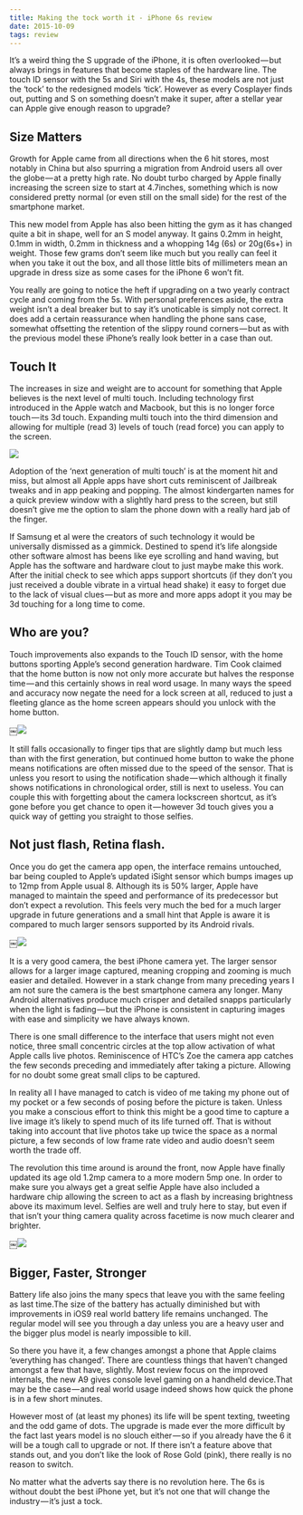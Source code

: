```yaml
---
title: Making the tock worth it - iPhone 6s review
date: 2015-10-09
tags: review
---
```

It’s a weird thing the S upgrade of the iPhone, it is often overlooked — but always brings in features that become staples of the hardware line. The touch ID sensor with the 5s and Siri with the 4s, these models are not just the ‘tock’ to the redesigned models ‘tick’. However as every Cosplayer finds out, putting and S on something doesn’t make it super, after a stellar year can Apple give enough reason to upgrade?

## Size Matters
Growth for Apple came from all directions when the 6 hit stores, most notably in China but also spurring a migration from Android users all over the globe — at a pretty high rate. No doubt turbo charged by Apple finally increasing the screen size to start at 4.7inches, something which is now considered pretty normal (or even still on the small side) for the rest of the smartphone market.

This new model from Apple has also been hitting the gym as it has changed quite a bit in shape, well for an S model anyway. It gains 0.2mm in height, 0.1mm in width, 0.2mm in thickness and a whopping 14g (6s) or 20g(6s+) in weight. Those few grams don’t seem like much but you really can feel it when you take it out the box, and all those little bits of millimeters mean an upgrade in dress size as some cases for the iPhone 6 won’t fit.

You really are going to notice the heft if upgrading on a two yearly contract cycle and coming from the 5s. With personal preferences aside, the extra weight isn’t a deal breaker but to say it’s unoticable is simply not correct. It does add a certain reassurance when handling the phone sans case, somewhat offsetting the retention of the slippy round corners — but as with the previous model these iPhone’s really look better in a case than out.

## Touch It
The increases in size and weight are to account for something that Apple believes is the next level of multi touch. Including technology first introduced in the Apple watch and Macbook, but this is no longer force touch — its 3d touch. Expanding multi touch into the third dimension and allowing for multiple (read 3) levels of touch (read force) you can apply to the screen.

![][image-1]

Adoption of the ‘next generation of multi touch’ is at the moment hit and miss, but almost all Apple apps have short cuts reminiscent of Jailbreak tweaks and in app peaking and popping. The almost kindergarten names for a quick preview window with a slightly hard press to the screen, but still doesn’t give me the option to slam the phone down with a really hard jab of the finger.

If Samsung et al were the creators of such technology it would be universally dismissed as a gimmick. Destined to spend it’s life alongside other software almost has beens like eye scrolling and hand waving, but Apple has the software and hardware clout to just maybe make this work. After the initial check to see which apps support shortcuts (if they don’t you just received a double vibrate in a virtual head shake) it easy to forget due to the lack of visual clues — but as more and more apps adopt it you may be 3d touching for a long time to come.

## Who are you?
Touch improvements also expands to the Touch ID sensor, with the home buttons sporting Apple’s second generation hardware. Tim Cook claimed that the home button is now not only more accurate but halves the response time — and this certainly shows in real word usage. In many ways the speed and accuracy now negate the need for a lock screen at all, reduced to just a fleeting glance as the home screen appears should you unlock with the home button.

￼![][image-2]

It still falls occasionally to finger tips that are slightly damp but much less than with the first generation, but continued home button to wake the phone means notifications are often missed due to the speed of the sensor. That is unless you resort to using the notification shade — which although it finally shows notifications in chronological order, still is next to useless. You can couple this with forgetting about the camera lockscreen shortcut, as it’s gone before you get chance to open it — however 3d touch gives you a quick way of getting you straight to those selfies.

## Not just flash, Retina flash.
Once you do get the camera app open, the interface remains untouched, bar being coupled to Apple’s updated iSight sensor which bumps images up to 12mp from Apple usual 8. Although its is 50% larger, Apple have managed to maintain the speed and performance of its predecessor but don’t expect a revolution. This feels very much the bed for a much larger upgrade in future generations and a small hint that Apple is aware it is compared to much larger sensors supported by its Android rivals.

￼![][image-3]

It is a very good camera, the best iPhone camera yet. The larger sensor allows for a larger image captured, meaning cropping and zooming is much easier and detailed. However in a stark change from many preceding years I am not sure the camera is the best smartphone camera any longer. Many Android alternatives produce much crisper and detailed snapps particularly when the light is fading — but the iPhone is consistent in capturing images with ease and simplicity we have always known.

There is one small difference to the interface that users might not even notice, three small concentric circles at the top allow activation of what Apple calls live photos. Reminiscence of HTC’s Zoe the camera app catches the few seconds preceding and immediately after taking a picture. Allowing for no doubt some great small clips to be captured.

In reality all I have managed to catch is video of me taking my phone out of my pocket or a few seconds of posing before the picture is taken. Unless you make a conscious effort to think this might be a good time to capture a live image it’s likely to spend much of its life turned off. That is without taking into account that live photos take up twice the space as a normal picture, a few seconds of low frame rate video and audio doesn’t seem worth the trade off.

The revolution this time around is around the front, now Apple have finally updated its age old 1.2mp camera to a more modern 5mp one. In order to make sure you always get a great selfie Apple have also included a hardware chip allowing the screen to act as a flash by increasing brightness above its maximum level. Selfies are well and truly here to stay, but even if that isn’t your thing camera quality across facetime is now much clearer and brighter.

￼![][image-4]

## Bigger, Faster, Stronger
Battery life also joins the many specs that leave you with the same feeling as last time.The size of the battery has actually diminished but with improvements in iOS9 real world battery life remains unchanged. The regular model will see you through a day unless you are a heavy user and the bigger plus model is nearly impossible to kill.

So there you have it, a few changes amongst a phone that Apple claims ‘everything has changed’. There are countless things that haven’t changed amongst a few that have, slightly. Most review focus on the improved internals, the new A9 gives console level gaming on a handheld device.That may be the case — and real world usage indeed shows how quick the phone is in a few short minutes.

However most of (at least my phones) its life will be spent texting, tweeting and the odd game of dots. The upgrade is made ever the more difficult by the fact last years model is no slouch either — so if you already have the 6 it will be a tough call to upgrade or not. If there isn’t a feature above that stands out, and you don’t like the look of Rose Gold (pink), there really is no reason to switch.

No matter what the adverts say there is no revolution here. The 6s is without doubt the best iPhone yet, but it’s not one that will change the industry — it’s just a tock.

[image-1]:	https://cdn-images-1.medium.com/max/800/0*rRi4YjutMTJX_c6q.png
[image-2]:	https://cdn-images-1.medium.com/max/800/0*UAY8CMyxb090FfkK.jpg
[image-3]:	https://cdn-images-1.medium.com/max/800/0*jNjbqXbnyFMlLbBl.jpg
[image-4]:	https://cdn-images-1.medium.com/max/800/0*9BSovrW5PBDpec4s.jpg
